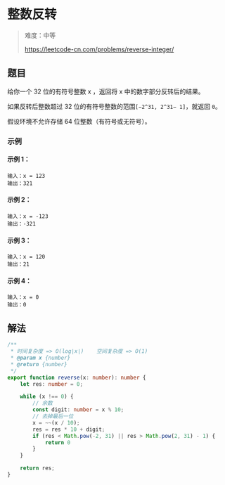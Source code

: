 # 整数反转

> 难度：中等
>
> https://leetcode-cn.com/problems/reverse-integer/

## 题目

给你一个 32 位的有符号整数 x ，返回将 x 中的数字部分反转后的结果。

如果反转后整数超过 32 位的有符号整数的范围`[−2^31, 2^31− 1]`，就返回 `0`。

假设环境不允许存储 64 位整数（有符号或无符号）。

### 示例

#### 示例 1：

```
输入：x = 123
输出：321
```

#### 示例 2：

```
输入：x = -123
输出：-321
```

#### 示例 3：

```
输入：x = 120
输出：21
```

#### 示例 4：

```
输入：x = 0
输出：0
```

## 解法

```typescript
/**
 * 时间复杂度 => O(log∣x∣)    空间复杂度 => O(1)
 * @param x {number}
 * @return {number}
 */
export function reverse(x: number): number {
    let res: number = 0;

    while (x !== 0) {
        // 余数
        const digit: number = x % 10;
        // 去掉最后一位
        x = ~~(x / 10);
        res = res * 10 + digit;
        if (res < Math.pow(-2, 31) || res > Math.pow(2, 31) - 1) {
            return 0
        }
    }

    return res;
}

```


